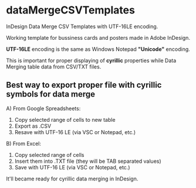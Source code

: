 # dataMergeCSVTemplates
InDesign Data Merge CSV Templates with UTF-16LE encoding.

Working template for bussiness cards and posters made in Adobe InDesign.

**UTF-16LE** encoding is the same as Windows Notepad **"Unicode"** encoding.

This is important for proper displaying of **cyrillic** properties while Data Merging table data from CSV/TXT files.

## Best way to export proper file with cyrillic symbols for data merge
A) From Google Spreadsheets:
1. Copy selected range of cells to new table
2. Export as .CSV
3. Resave with UTF-16 LE (via VSC or Notepad, etc.)

B) From Excel:
1. Copy selected range of cells
2. Insert them into .TXT file (they will be TAB separated values)
3. Save with UTF-16 LE (via VSC or Notepad, etc.)

It'll became ready for cyrillic data merging in InDesign.
